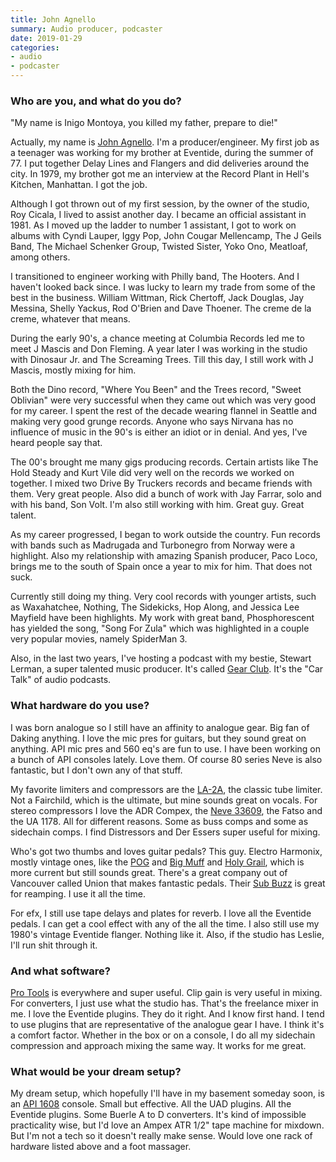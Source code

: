 ```yaml
---
title: John Agnello
summary: Audio producer, podcaster
date: 2019-01-29
categories:
- audio
- podcaster
---
```


### Who are you, and what do you do?

"My name is Inigo Montoya, you killed my father, prepare to die!"

Actually, my name is [John Agnello](http://johnagnello.com/ "John's website."). I'm a producer/engineer. My first job as a teenager was working for my brother at Eventide, during the summer of 77. I put together Delay Lines and Flangers and did deliveries around the city. In 1979, my brother got me an interview at the Record Plant in Hell's Kitchen, Manhattan. I got the job.

Although I got thrown out of my first session, by the owner of the studio, Roy Cicala, I lived to assist another day. I became an official assistant in 1981. As I moved up the ladder to number 1 assistant, I got to work on albums with Cyndi Lauper, Iggy Pop, John Cougar Mellencamp, The J Geils Band, The Michael Schenker Group, Twisted Sister, Yoko Ono, Meatloaf, among others.

I transitioned to engineer working with Philly band, The Hooters. And I haven't looked back since. I was lucky to learn my trade from some of the best in the business. William Wittman, Rick Chertoff, Jack Douglas, Jay Messina, Shelly Yackus, Rod O'Brien and Dave Thoener. The creme de la creme, whatever that means.

During the early 90's, a chance meeting at Columbia Records led me to meet J Mascis and Don Fleming. A year later I was working in the studio with Dinosaur Jr. and The Screaming Trees. Till this day, I still work with J Mascis, mostly mixing for him.

Both the Dino record, "Where You Been" and the Trees record, "Sweet Oblivian" were very successful when they came out which was very good for my career. I spent the rest of the decade wearing flannel in Seattle and making very good grunge records. Anyone who says Nirvana has no influence of music in the 90's is either an idiot or in denial. And yes, I've heard people say that.

The 00's brought me many gigs producing records. Certain artists like The Hold Steady and Kurt Vile did very well on the records we worked on together. I mixed two Drive By Truckers records and became friends with them. Very great people. Also did a bunch of work with Jay Farrar, solo and with his band, Son Volt. I'm also still working with him. Great guy. Great talent.

As my career progressed, I began to work outside the country. Fun records with bands such as Madrugada and Turbonegro from Norway were a highlight. Also my relationship with amazing Spanish producer, Paco Loco, brings me to the south of Spain once a year to mix for him. That does not suck.

Currently still doing my thing. Very cool records with younger artists, such as Waxahatchee, Nothing, The Sidekicks, Hop Along, and Jessica Lee Mayfield have been highlights. My work with great band, Phosphorescent has yielded the song, "Song For Zula" which was highlighted in a couple very popular movies, namely SpiderMan 3.

Also, in the last two years, I've hosting a podcast with my bestie, Stewart Lerman, a super talented music producer. It's called [Gear Club](https://itunes.apple.com/us/podcast/gear-club-podcast/id1187432394 "John and Stewart's podcast on iTunes."). It's the "Car Talk" of audio podcasts.

### What hardware do you use?

I was born analogue so I still have an affinity to analogue gear. Big fan of Daking anything. I love the mic pres for guitars, but they sound great on anything. API mic pres and 560 eq's are fun to use. I have been working on a bunch of API consoles lately. Love them. Of course 80 series Neve is also fantastic, but I don't own any of that stuff.

My favorite limiters and compressors are the [LA-2A][la-2a.2], the classic tube limiter. Not a Fairchild, which is the ultimate, but mine sounds great on vocals. For stereo compressors I love the ADR Compex, the [Neve 33609][33609], the Fatso and the UA 1178. All for different reasons. Some as buss comps and some as sidechain comps. I find Distressors and Der Essers super useful for mixing.

Who's got two thumbs and loves guitar pedals? This guy. Electro Harmonix, mostly vintage ones, like the [POG][] and [Big Muff][big-muff-pi] and [Holy Grail][holy-grail], which is more current but still sounds great. There's a great company out of Vancouver called Union that makes fantastic pedals. Their [Sub Buzz][sub-buzz] is great for reamping. I use it all the time.

For efx, I still use tape delays and plates for reverb. I love all the Eventide pedals. I can get a cool effect with any of the all the time. I also still use my 1980's vintage Eventide flanger. Nothing like it. Also, if the studio has Leslie, I'll run shit through it.

### And what software?

[Pro Tools][pro-tools] is everywhere and super useful. Clip gain is very useful in mixing. For converters, I just use what the studio has. That's the freelance mixer in me. I love the Eventide plugins. They do it right. And I know first hand. I tend to use plugins that are representative of the analogue gear I have. I think it's a comfort factor. Whether in the box or on a console, I do all my sidechain compression and approach mixing the same way. It works for me great.

### What would be your dream setup?

My dream setup, which hopefully I'll have in my basement someday soon, is an [API 1608][1608] console. Small but effective. All the UAD plugins. All the Eventide plugins. Some Buerle A to D converters. It's kind of impossible practicality wise, but I'd love an Ampex ATR 1/2" tape machine for mixdown. But I'm not a tech so it doesn't really make sense. Would love one rack of hardware listed above and a foot massager.

[1608]: https://apiaudio.com/product.php?id=130&p=146 "A recording console."
[33609]: http://web.archive.org/web/20190506112332/https://ams-neve.com/33609-2/ "An audio compressor."
[big-muff-pi]: https://www.ehx.com/products/big-muff-pi/ "A guitar fuzzbox."
[holy-grail]: https://www.ehx.com/products/holy-grail/ "A reverb pedal."
[la-2a.2]: https://en.wikipedia.org/wiki/LA-2A_Leveling_Amplifier "An audio compressor."
[pog]: https://www.ehx.com/products/pog/ "A polyphonic octave generator."
[pro-tools]: http://web.archive.org/web/20210228001648/https://www.avid.com/en/pro-tools "Audio editing and processing software."
[sub-buzz]: https://www.uniontone.com/shop/union-tube-transistor-sub-buzz-bass-pedal "A fuzz pedal."
